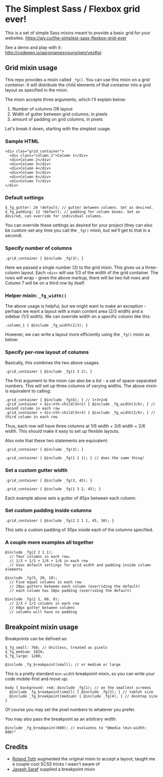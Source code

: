 # The Simplest Sass / Flexbox grid ever!

This is a set of simple Sass mixins meant to provide a basic grid for your websites.
<https://ajy.co/the-simplest-sass-flexbox-grid-ever>

See a demo and play with it: <http://codepen.io/aaronjamesyoung/pen/yezKpj>

## Grid mixin usage

This repo provides a mixin called `_fg()`. You can use this mixin on a grid
*container*. It will distribute the child elements of that container into a grid
layout as specified in the mixin.

The mixin accepts three arguments, which I'll explain below:

1. Number of columns OR layout
2. Width of gutter between grid columns, in pixels
3. amount of padding on grid columns, in pixels

Let's break it down, starting with the simplest usage.

### Sample HTML

```
<div clas="grid_container">
  <div class="column_1">Column 1</div>
  <div>Column 2</div>
  <div>Column 3</div>
  <div>Column 4</div>
  <div>Column 5</div>
  <div>Column 6</div>
  <div>Column 7</div>
</div>
```

### Default settings

```
$_fg_gutter: 24 !default; // gutter between columns. Set as desired.
$_fg_padding: 12 !default; // padding for column boxes. Set as desired, can override for individual columns.
```

You can override these settings as desired for your project (they can also be custom-set any time you call the `_fg()` mixin, but we'll get to that in a second).

### Specify number of columns

```
.grid_container { @include _fg(3); }
```

Here we passed a single number (3) to the grid mixin. This gives us a three-column
layout. Each `<div>` will use 1/3 of the width of the grid container. The rows
will wrap - given the above markup, there will be two full rows and Column 7
will be on a third row by itself.

### Helper mixin: `_fg_width()`

The above usage is helpful, but we might want to make an exception - perhaps we
want a layout with a main content area (2/3 width) and a sidebar (1/3 width).
We can override width on a specific column like this:

```
.column_1 { @include _fg_width(2/3); }
```

However, we can write a layout more efficiently using the `_fg()` mixin as below:

### Specify per-row layout of columns

Basically, this combines the two above usages.

```
.grid_container { @include _fg(1 3 2); }
```

The first argument to the mixin can also be a *list* - a set of space-separated
numbers. This will set up three columns of varying widths. The above mixin is
equivalent to calling:

```
.grid_container { @include _fg(6); } // 1+3+2=6
.grid_container > div:nth-child(3n+2) { @include _fg_width(3/6); } // second column in each row
.grid_container > div:nth-child(3n+3) { @include _fg_width(2/6); } // third column in each row
```

Thus, each row will have three columns at 1/6 width + 3/6 width + 2/6 width. This
should make it easy to set up flexible layouts.

Also note that these two statements are equivalent:

```
.grid_container { @include _fg(3); }
```

```
.grid_container { @include _fg(1 1 1); } // does the same thing!
```

### Set a custom gutter width

```
.grid_container { @include _fg(3, 45); }
```

```
.grid_container { @include _fg(1 3 2, 45); }
```

Each example above sets a gutter of 45px between each column.

### Set custom padding inside columns

```
.grid_container { @include _fg(2 2 1 1, 45, 30); }
```

This sets a custom padding of 30px inside each of the columns specified.

### A couple more examples all together

```
@include _fg(2 2 1 1);
  // four columns in each row;
  // 1/3 + 1/3 + 1/6 + 1/6 in each row
  // Uses default settings for grid width and padding inside column elements
```

```
@include _fg(5, 20, 10);
  // Five equal columns in each row
  // 20px gutters between each column (overriding the default)
  // each column has 10px padding (overriding the default)
```

```
@include _fg(2 1, 60, 0);
  // 2/3 + 1/3 columns in each row
  // 60px gutter between columns
  // columns will have no padding
```

## Breakpoint mixin usage

Breakpoints can be defined as:

```
$_fg_small: 768; // Unitless, treated as pixels
$_fg_medium: 1024;
$_fg_large: 1280;

@include _fg_breakpoint(small); // or medium or large
```

This is a pretty standard `min-width` breakpoint mixin, so you can write your code mobile-first
and move up:

```
body { background: red; @include _fg(1); // on the smallest screens
  @include _fg_breakpoint(small) { @include _fg(2); } // tablet size
  @include _fg_breakpoint(medium) { @include _fg(4); } // desktop size
}
```

Of course you may set the pixel numbers to whatever you prefer.

You may also pass the breakpoint as an arbitrary width:

```
@include _fg_breakpoint(600); // evaluates to "@media (min-width: 600)"
```

## Credits

* [Roland Toth](https://github.com/rolandtoth) augmented the original mixin to accept a layout; taught me a couple cool SCSS tricks I wasn't aware of
* [Jayesh Saraf](https://github.com/SarafJayesh) supplied a breakpoint mixin 